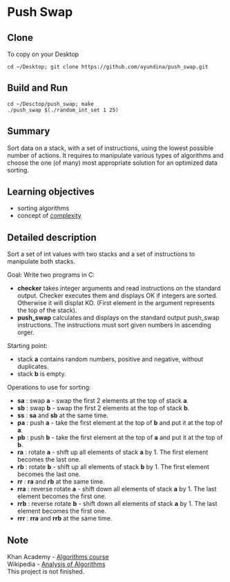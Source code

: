 # Push Swap

## Clone
To copy on your Desktop
```
cd ~/Desktop; git clone https://github.com/ayundina/push_swap.git
```
## Build and Run
```
cd ~/Desctop/push_swap; make
./push_swap $(./random_int_set 1 25)
```
## Summary
Sort data on a stack, with a set of instructions, using the lowest possible number of actions. It requires to manipulate various types of algorithms and choose the one (of many) most appropriate solution for an optimized data sorting.

## Learning objectives
- sorting algorithms
- concept of [complexity](https://en.wikipedia.org/wiki/Analysis_of_algorithms)

## Detailed description
Sort a set of int values with two stacks and a set of instructions to manipulate both stacks.

Goal:
Write two programs in C:
- **checker** takes integer arguments and read instructions on the standard output. Checker executes them and displays OK if integers are sorted. Otherwise it will displat KO. (First element in the argument represents the top of the stack).
- **push_swap** calculates and displays on the standard output push_swap instructions. The instructions must sort given numbers in ascending orger.

Starting point:
- stack **a** contains random numbers, positive and negative, without duplicates.
- stack **b** is empty.

Operations to use for sorting:
- **sa** : swap **a** - swap the first 2 elements at the top of stack **a**.
- **sb** : swap **b** - swap the first 2 elements at the top of stack **b**.
- **ss** : **sa** and **sb** at the same time.
- **pa** : push **a** - take the first element at the top of **b** and put it at the top of **a**.
- **pb** : push **b** - take the first element at the top of **a** and put it at the top of **b**.
- **ra** : rotate **a** - shift up all elements of stack **a** by 1. The first element becomes the last one.
- **rb** : rotate **b** - shift up all elements of stack **b** by 1. The first element becomes the last one.
- **rr** : **ra** and **rb** at the same time.
- **rra** : reverse rotate **a** - shift down all elements of stack **a** by 1. The last element becomes the first one.
- **rrb** : reverse rotate **b** - shift down all elements of stack **a** by 1. The last element becomes the first one.
- **rrr** : **rra** and **rrb** at the same time.

## Note
Khan Academy - [Algorithms course](https://www.khanacademy.org/computing/computer-science/algorithms)<br>
Wikipedia - [Analysis of Algorithms](https://en.wikipedia.org/wiki/Analysis_of_algorithms)<br>
This project is not finished.
